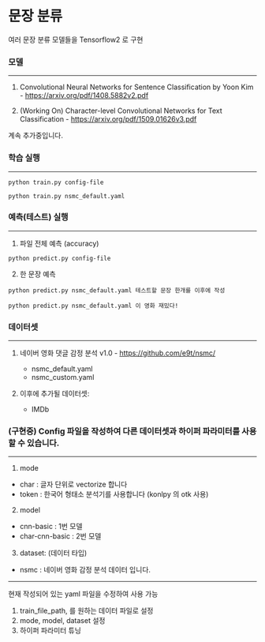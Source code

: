 # 문장 분류
여러 문장 분류 모델들을 Tensorflow2 로 구현

### 모델
---
1. Convolutional Neural Networks for Sentence Classification by Yoon Kim - https://arxiv.org/pdf/1408.5882v2.pdf

2. (Working On) Character-level Convolutional Networks for Text Classification - https://arxiv.org/pdf/1509.01626v3.pdf

계속 추가중입니다.

### 학습 실행
---
<pre><code>python train.py config-file</code></pre>

<pre><code>python train.py nsmc_default.yaml</code></pre>

### 예측(테스트) 실행
---
1. 파일 전체 예측 (accuracy)
<pre><code>python predict.py config-file</code></pre>

2. 한 문장 예측
<pre><code>python predict.py nsmc_default.yaml 테스트할 문장 한개를 이후에 작성</code></pre>
<pre><code>python predict.py nsmc_default.yaml 이 영화 재밌다!</code></pre>


### 데이터셋
---
1. 네이버 영화 댓글 감정 분석 v1.0 - https://github.com/e9t/nsmc/
    - nsmc_default.yaml
    - nsmc_custom.yaml
  
2. 이후에 추가될 데이터셋:
    - IMDb 

 

### (구현중) Config 파일을 작성하여 다른 데이터셋과 하이퍼 파라미터를 사용할 수 있습니다.
---
1. mode
- char : 글자 단위로 vectorize 합니다
- token : 한국어 형태소 분석기를 사용합니다 (konlpy 의 otk 사용)
2. model
- cnn-basic : 1번 모델
- char-cnn-basic : 2번 모델
3. dataset: (데이터 타입)
- nsmc : 네이버 영화 감정 분석 데이터 입니다.

---
현재 작성되어 있는 yaml 파일을 수정하여 사용 가능
1. train_file_path, 를 원하는 데이터 파일로 설정
2. mode, model, dataset 설정
3. 하이퍼 파라미터 튜닝
